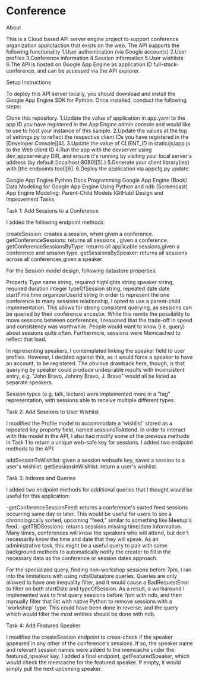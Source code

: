 # Conference

About

This is a Cloud based API server engine project to support conference organization applictaction that exists
on the web. The API supports the following functionality
1.User authentication (via Google accounts)
2.User profiles
3.Conference information
4.Session information
5.User wishlists
6.The API is hosted on Google App Engine as application ID full-stack-conference, and can be accessed via the API explorer.

Setup Instructions

To deploy this API server locally, you should download and install the Google App Engine SDK for Python. 
Once installed, conduct the following steps:

Clone this repository. 
1.Update the value of application in app.yaml to the app ID you have registered in the App Engine admin console 
and would like to use to host your instance of this sample.
2.Update the values at the top of settings.py to reflect the respective client IDs you have registered in the [Developer Console][4].
3.Update the value of CLIENT_ID in static/js/app.js to the Web client ID
4.Run the app with the devserver using dev_appserver.py DIR, and ensure it's running by visiting your local server's address (by default [localhost:8080][5].)
5.Generate your client library(ies) with [the endpoints tool][6].
6.Deploy the application via appcfg.py update.


Google App Engine Python Docs
Programming Google App Engine (Book)
Data Modeling for Google App Engine Using Python and ndb (Screencast)
App Engine Modeling: Parent-Child Models (GitHub)
Design and Improvement Tasks

Task 1: Add Sessions to a Conference

I added the following endpoint methods:

createSession: creates a session, when given a conference.
getConferenceSessions:  returns all sessions ,  given a conference.
getConferenceSessionsByType:  returns all applicable sessions,given a conference and session type.
getSessionsBySpeaker:  returns all sessions across all conferences,given a speaker.

For the Session model design, following datastore properties:

Property	Type
name	string, required
highlights	string
speaker	string, required
duration	integer
typeOfSession	string, repeated
date	date
startTime	time
organizerUserId	string
In order to represent the one conference to many sessions relationship, I opted to use a parent-child implementation. This allows for strong consistent querying, as sessions can be queried by their conference ancestor. While this remits the possibility to move sessions between conferences, I reasoned that the trade-off in speed and consistency was worthwhile. People would want to know (i.e. query) about sessions quite often. Furthermore, sessions were Memcached to reflect that load.

In representing speakers, I contemplated linking the speaker field to user profiles. However, I decided against this, as it would force a speaker to have an account, to be registered. The obvious drawback here, though, is that querying by speaker could produce undesirable results with inconsistent entry, e.g. "John Bravo, Johnny Bravo, J. Bravo" would all be listed as separate speakers.

Session types (e.g. talk, lecture) were implemented more in a "tag" representation, with sessions able to receive multiple different types.

Task 2: Add Sessions to User Wishlist

I modified the Profile model to accommodate a 'wishlist' stored as a repeated key property field, named sessionsToAttend. In order to interact with this model in the API, I also had modify some of the previous methods in Task 1 to return a unique web-safe key for sessions. I added two endpoint methods to the API:

addSessionToWishlist: given a session websafe key, saves a session to a user's wishlist.
getSessionsInWishlist: return a user's wishlist.

Task 3: Indexes and Queries

I added two endpoint methods for additional queries that I thought would be useful for this application:

-getConferenceSessionFeed: returns a conference's sorted feed sessions occurring same day or later. This would be useful for users to see a chronologically sorted, upcoming "feed," similar to something like Meetup's feed. -getTBDSessions: returns sessions missing time/date information. Many times, conferences will know the speakers who will attend, but don't necessarily know the time and date that they will speak. As an administrative task, this might be a useful query to pair with some background methods to automatically notify the creator to fill in the necessary data as the conference or session dates approach.

For the specialized query, finding non-workshop sessions before 7pm, I ran into the limitations with using ndb/Datastore queries. Queries are only allowed to have one inequality filter, and it would cause a BadRequestError to filter on both startDate and typeOfSession. As a result, a workaround I implemented was to first query sessions before 7pm with ndb, and then manually filter that list with native Python to remove sessions with a 'workshop' type. This could have been done in reverse, and the query which would filter the most entities should be done with ndb.

Task 4: Add Featured Speaker

I modified the createSession endpoint to cross-check if the speaker appeared in any other of the conference's sessions. If so, the speaker name and relevant session names were added to the memcache under the featured_speaker key. I added a final endpoint, getFeaturedSpeaker, which would check the memcache for the featured speaker. If empty, it would simply pull the next upcoming speaker.



